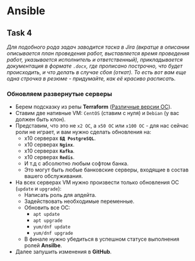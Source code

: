 # Ansible

## Task 4

_Для подобного рода задач заводится таска в Jira (вкратце в описании описывается план проведения работ, выставляется время проведения работ, указывается исполнитель и ответственный), прикладывается документация в формате `.docx`, где прописано построчно, что будет происходить, и что делать в случае сбоя (откат). То есть вот вам еще одна строчка в резюме - придумайте, как её красиво расписать._

### Обновляем развернутые серверы

- Берем подсказку из репы **Terraform** ([Различные версии ОС](https://github.com/lamjob1993/terraform-monitoring/tree/main/terraform)).
- Ставим две нативные VM: `CentOS` (ставим с нуля) и `Debian` (у вас должен быть клон).
- Представим, что это не `x2 ОС`, а `x50 ОС` или `x100 ОС` - для нас сейчас роли не играет, и вам нужно сделать обновления на:
  - x10 серверах **`БД PostgreSQL`**.
  - x10 серверах **`Nginx`**.
  - x10 серверах **`Kafka`**.
  - x10 серверах **`Redis`**.
  - И т.д с абсолютно любым софтом банка.
  - Это могут быть любые банковские серверы, входящие в состав вашего обслуживания.
- На всех серверах VM нужно произвести только обновления ОС (`update` и `upgrade`):
  - Написать роль для апдейта.
  - Задействовать необходимые переменные.
  - Обновить все ОС:
    - `apt update`
    - `apt upgrade`
    - `yum/dnf update`
    - `yum/dnf upgrade`
  - В финале нужно убедиться в успешном статусе выполнения ролей **Ansilbe**.
- Далее запушить изменения в **GitHub**.
